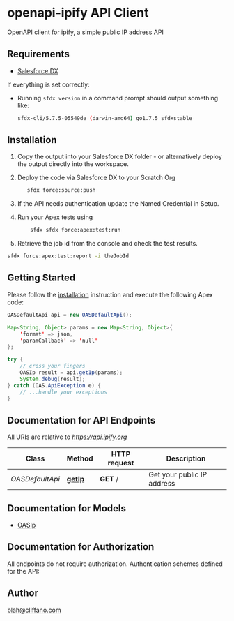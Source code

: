 # openapi-ipify API Client


OpenAPI client for ipify, a simple public IP address API

## Requirements

- [Salesforce DX](https://www.salesforce.com/products/platform/products/salesforce-dx/)

If everything is set correctly:

- Running `sfdx version` in a command prompt should output something like:

  ```bash
  sfdx-cli/5.7.5-05549de (darwin-amd64) go1.7.5 sfdxstable
  ```

## Installation

1. Copy the output into your Salesforce DX folder - or alternatively deploy the output directly into the workspace.
2. Deploy the code via Salesforce DX to your Scratch Org

   ```bash
      sfdx force:source:push
   ```

3. If the API needs authentication update the Named Credential in Setup.
4. Run your Apex tests using

   ```bash
       sfdx sfdx force:apex:test:run
   ```

5. Retrieve the job id from the console and check the test results.

  ```bash
  sfdx force:apex:test:report -i theJobId
  ```

## Getting Started

Please follow the [installation](#installation) instruction and execute the following Apex code:

```java
OASDefaultApi api = new OASDefaultApi();

Map<String, Object> params = new Map<String, Object>{
    'format' => json,
    'paramCallback' => 'null'
};

try {
    // cross your fingers
    OASIp result = api.getIp(params);
    System.debug(result);
} catch (OAS.ApiException e) {
    // ...handle your exceptions
}
```

## Documentation for API Endpoints

All URIs are relative to *https://api.ipify.org*

Class | Method | HTTP request | Description
------------ | ------------- | ------------- | -------------
*OASDefaultApi* | [**getIp**](OASDefaultApi.md#getIp) | **GET** / | Get your public IP address


## Documentation for Models

 - [OASIp](OASIp.md)


## Documentation for Authorization

All endpoints do not require authorization.
Authentication schemes defined for the API:

## Author

blah@cliffano.com

